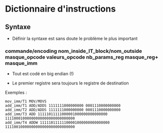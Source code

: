# Dictionnaire d'instructions

## Syntaxe

- Définir la syntaxe est sans doute le problème le plus important

### commande/encoding nom_inside_IT_block/nom_outside masque_opcode valeurs_opcode nb_params_reg masque_reg+ masque_imm

- Tout est codé en big endian (!)

- Le premier registre sera toujours le registre de destination

Exemples :

```
mov_imm/T1 MOV/MOVS 
add_imm/T1 ADD/ADDS 1111111000000000 0001110000000000
add_imm/T2 ADD/ADDS 1111111000000000 0001110000000000
add_imm/T3 ADD 11111011111000001000000000000000 11110001000000000000000000000000
add_imm/T4 ADDW 11111011111100001000000000000000 11110010000000000000000000000000
```
